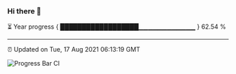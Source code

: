 ### Hi there 👋

⏳ Year progress { ██████████████████▁▁▁▁▁▁▁▁▁▁▁▁ } 62.54 %

---

⏰ Updated on Tue, 17 Aug 2021 06:13:19 GMT

![Progress Bar CI](https://github.com/liununu/liununu/workflows/Progress%20Bar%20CI/badge.svg)
